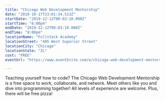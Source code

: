 ```yaml
---
title: "Chicago Web Development Mentorship"
date: "2019-10-17T23:01:34.513Z"
startDate: "2019-12-12T00:03:10.000Z"
startTime: "6:00pm"
endDate: "2019-12-12T00:03:10.000Z"
endTime: "8:00pm"
locationName: "Fullstack Academy"
locationStreet: "405 West Superior Street"
locationCity: "Chicago"
locationState: "IL"
cost: "FREE"
eventUrl: "https://www.eventbrite.com/e/chicago-web-development-mentorship-tickets-69018946527"

---
```


Teaching yourself how to code? The Chicago Web Development Mentorship is a free space to work, collaborate, and network. Meet others like you and dive into programming together! All levels of experience are welcome. Plus, there will be free pizza!

